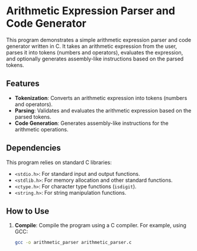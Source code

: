 # Arithmetic Expression Parser and Code Generator

This program demonstrates a simple arithmetic expression parser and code generator written in C. It takes an arithmetic expression from the user, parses it into tokens (numbers and operators), evaluates the expression, and optionally generates assembly-like instructions based on the parsed tokens.

## Features

- **Tokenization**: Converts an arithmetic expression into tokens (numbers and operators).
- **Parsing**: Validates and evaluates the arithmetic expression based on the parsed tokens.
- **Code Generation**: Generates assembly-like instructions for the arithmetic operations.

## Dependencies

This program relies on standard C libraries:
- `<stdio.h>`: For standard input and output functions.
- `<stdlib.h>`: For memory allocation and other standard functions.
- `<ctype.h>`: For character type functions (`isdigit`).
- `<string.h>`: For string manipulation functions.

## How to Use

1. **Compile**: Compile the program using a C compiler. For example, using GCC:
   ```bash
   gcc -o arithmetic_parser arithmetic_parser.c
```
